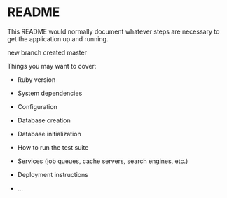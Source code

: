 # README

This README would normally document whatever steps are necessary to get the
application up and running.

new branch created master

Things you may want to cover:

* Ruby version

* System dependencies

* Configuration

* Database creation

* Database initialization

* How to run the test suite

* Services (job queues, cache servers, search engines, etc.)

* Deployment instructions

* ...

